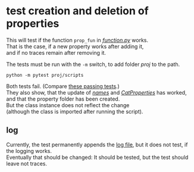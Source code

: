 # test creation and deletion of properties

This will test if the function `prop_fun` in [_function.py_](../function.py) works.<br>
That is the case, if a new property works after adding it,<br>
and if no traces remain after removing it.<br>


The tests must be run with the `-m` switch, to add folder _proj_ to the path.

```
python -m pytest proj/scripts
```

Both tests fail. (Compare [these passing tests](../../../classes/animals/cat/properties/_test.py).)<br>
They also show, that the update of 
[_names_](../../../classes/animals/cat/properties/names.py) 
and [_CatProperties_](../../../classes/animals/cat/properties/__init__.py)
has worked,<br>
and that the property folder has been created.<br>
But the class instance does not reflect the change<br>(although the class is imported after running the script).


## log

Currently, the test permanently appends the [log file](../log.md),
but it does not test, if the logging works.<br>
Eventually that should be changed: It should be tested, but the test should leave not traces.

